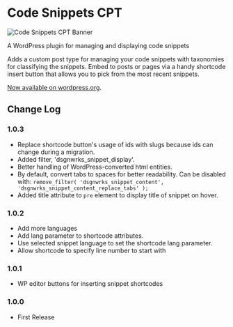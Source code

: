 Code Snippets CPT
=================
![Code Snippets CPT Banner](http://plugins.svn.wordpress.org/code-snippets-cpt/assets/banner-772x250.png)

A WordPress plugin for managing and displaying code snippets

Adds a custom post type for managing your code snippets with taxonomies for classifying the snippets. Embed to posts or pages via a handy shortcode insert button that allows you to pick from the most recent snippets.

[Now available on wordpress.org](https://wordpress.org/plugins/code-snippets-cpt/).

## Change Log

### 1.0.3
* Replace shortcode button's usage of ids with slugs because ids can change during a migration.
* Added filter, 'dsgnwrks_snippet_display'.
* Better handling of WordPress-converted html entities.
* By default, convert tabs to spaces for better readability. Can be disabled with: `remove_filter( 'dsgnwrks_snippet_content', 'dsgnwrks_snippet_content_replace_tabs' );`
* Added title attribute to `pre` element to display title of snippet on hover.

### 1.0.2
* Add more languages
* Add lang parameter to shortcode attributes.
* Use selected snippet language to set the shortcode lang parameter.
* Allow shortcode to specify line number to start with

### 1.0.1
* WP editor buttons for inserting snippet shortcodes

### 1.0.0
* First Release
